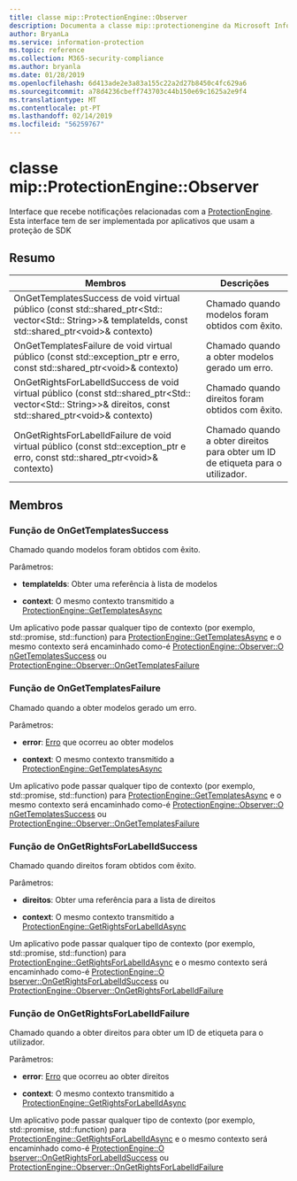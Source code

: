```yaml
---
title: classe mip::ProtectionEngine::Observer
description: Documenta a classe mip::protectionengine da Microsoft Information Protection (MIP) SDK.
author: BryanLa
ms.service: information-protection
ms.topic: reference
ms.collection: M365-security-compliance
ms.author: bryanla
ms.date: 01/28/2019
ms.openlocfilehash: 6d413ade2e3a83a155c22a2d27b8450c4fc629a6
ms.sourcegitcommit: a78d4236cbeff743703c44b150e69c1625a2e9f4
ms.translationtype: MT
ms.contentlocale: pt-PT
ms.lasthandoff: 02/14/2019
ms.locfileid: "56259767"
---
```

# <a name="class-mipprotectionengineobserver"></a>classe mip::ProtectionEngine::Observer 
Interface que recebe notificações relacionadas com a [ProtectionEngine](class_mip_protectionengine.md).
Esta interface tem de ser implementada por aplicativos que usam a proteção de SDK
  
## <a name="summary"></a>Resumo
 Membros                        | Descrições                                
--------------------------------|---------------------------------------------
OnGetTemplatesSuccess de void virtual público (const std::shared_ptr\<Std:: vector\<Std:: String\>\>& templateIds, const std::shared_ptr\<void\>& contexto)  |  Chamado quando modelos foram obtidos com êxito.
OnGetTemplatesFailure de void virtual público (const std::exception_ptr e erro, const std::shared_ptr\<void\>& contexto)  |  Chamado quando a obter modelos gerado um erro.
OnGetRightsForLabelIdSuccess de void virtual público (const std::shared_ptr\<Std:: vector\<Std:: String\>\>& direitos, const std::shared_ptr\<void\>& contexto)  |  Chamado quando direitos foram obtidos com êxito.
OnGetRightsForLabelIdFailure de void virtual público (const std::exception_ptr e erro, const std::shared_ptr\<void\>& contexto)  |  Chamado quando a obter direitos para obter um ID de etiqueta para o utilizador.
  
## <a name="members"></a>Membros
  
### <a name="ongettemplatessuccess-function"></a>Função de OnGetTemplatesSuccess
Chamado quando modelos foram obtidos com êxito.

Parâmetros:  
* **templateIds**: Obter uma referência à lista de modelos 


* **context**: O mesmo contexto transmitido a [ProtectionEngine::GetTemplatesAsync](class_mip_protectionengine.md#gettemplatesasync-function)


Um aplicativo pode passar qualquer tipo de contexto (por exemplo, std::promise, std::function) para [ProtectionEngine::GetTemplatesAsync](class_mip_protectionengine.md#gettemplatesasync-function) e o mesmo contexto será encaminhado como-é [ProtectionEngine::Observer::O nGetTemplatesSuccess](class_mip_protectionengine_observer.md#ongettemplatessuccess-function) ou [ProtectionEngine::Observer::OnGetTemplatesFailure](class_mip_protectionengine_observer.md#ongettemplatesfailure-function)
  
### <a name="ongettemplatesfailure-function"></a>Função de OnGetTemplatesFailure
Chamado quando a obter modelos gerado um erro.

Parâmetros:  
* **error**: [Erro](class_mip_error.md) que ocorreu ao obter modelos 


* **context**: O mesmo contexto transmitido a [ProtectionEngine::GetTemplatesAsync](class_mip_protectionengine.md#gettemplatesasync-function)


Um aplicativo pode passar qualquer tipo de contexto (por exemplo, std::promise, std::function) para [ProtectionEngine::GetTemplatesAsync](class_mip_protectionengine.md#gettemplatesasync-function) e o mesmo contexto será encaminhado como-é [ProtectionEngine::Observer::O nGetTemplatesSuccess](class_mip_protectionengine_observer.md#ongettemplatessuccess-function) ou [ProtectionEngine::Observer::OnGetTemplatesFailure](class_mip_protectionengine_observer.md#ongettemplatesfailure-function)
  
### <a name="ongetrightsforlabelidsuccess-function"></a>Função de OnGetRightsForLabelIdSuccess
Chamado quando direitos foram obtidos com êxito.

Parâmetros:  
* **direitos**: Obter uma referência para a lista de direitos 


* **context**: O mesmo contexto transmitido a [ProtectionEngine::GetRightsForLabelIdAsync](class_mip_protectionengine.md#getrightsforlabelidasync-function)


Um aplicativo pode passar qualquer tipo de contexto (por exemplo, std::promise, std::function) para [ProtectionEngine::GetRightsForLabelIdAsync](class_mip_protectionengine.md#getrightsforlabelidasync-function) e o mesmo contexto será encaminhado como-é [ProtectionEngine::O bserver::OnGetRightsForLabelIdSuccess](class_mip_protectionengine_observer.md#ongetrightsforlabelidsuccess-function) ou [ProtectionEngine::Observer::OnGetRightsForLabelIdFailure](class_mip_protectionengine_observer.md#ongetrightsforlabelidfailure-function)
  
### <a name="ongetrightsforlabelidfailure-function"></a>Função de OnGetRightsForLabelIdFailure
Chamado quando a obter direitos para obter um ID de etiqueta para o utilizador.

Parâmetros:  
* **error**: [Erro](class_mip_error.md) que ocorreu ao obter direitos 


* **context**: O mesmo contexto transmitido a [ProtectionEngine::GetRightsForLabelIdAsync](class_mip_protectionengine.md#getrightsforlabelidasync-function)


Um aplicativo pode passar qualquer tipo de contexto (por exemplo, std::promise, std::function) para [ProtectionEngine::GetRightsForLabelIdAsync](class_mip_protectionengine.md#getrightsforlabelidasync-function) e o mesmo contexto será encaminhado como-é [ProtectionEngine::O bserver::OnGetRightsForLabelIdSuccess](class_mip_protectionengine_observer.md#ongetrightsforlabelidsuccess-function) ou [ProtectionEngine::Observer::OnGetRightsForLabelIdFailure](class_mip_protectionengine_observer.md#ongetrightsforlabelidfailure-function)
